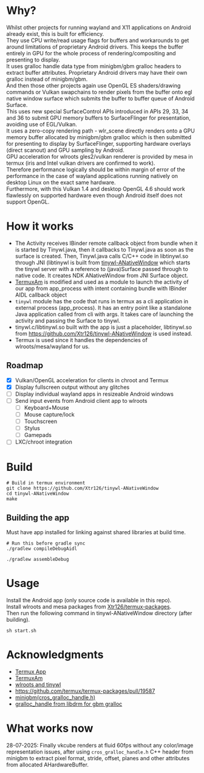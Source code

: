 # Why?
Whilst other projects for running wayland and X11 applications on Android already exist, this is built for efficiency.  
They use CPU write/read usage flags for buffers and workarounds to get around limitations of proprietary Android drivers. This keeps the buffer entirely in GPU for the whole process of rendering/compositing and presenting to display.  
It uses gralloc handle data type from minigbm/gbm gralloc headers to extract buffer attributes. Proprietary Android drivers may have their own gralloc instead of minigbm/gbm.  
And then those other projects again use OpenGL ES shaders/drawing commands or Vulkan swapchains to render pixels from the buffer onto egl native window surface which submits the buffer to buffer queue of Android Surface.  
This uses new special SurfaceControl APIs introduced in APIs 29, 33, 34 and 36 to submit GPU memory buffers to SurfaceFlinger for presentation, avoiding use of EGL/Vulkan.      
It uses a zero-copy rendering path - wlr_scene directly renders onto a GPU memory buffer allocated by minigbm/gbm gralloc which is then submitted for presenting to display by SurfaceFlinger, supporting hardware overlays (direct scanout) and GPU sampling by Android.  
GPU acceleration for wlroots gles2/vulkan renderer is provided by mesa in termux (iris and Intel vulkan drivers are confirmed to work).   
Therefore performance logically should be within margin of error of the performance in the case of wayland applications running natively on desktop Linux on the exact same hardware.  
Furthermore, with this Vulkan 1.4 and desktop OpenGL 4.6 should work flawlessly on supported hardware even though Android itself does not support OpenGL.

# How it works
* The Activity receives IBinder remote callback object from bundle when it is started by Tinywl.java, then it callbacks to Tinywl.java as soon as the surface is created. Then, Tinywl.java calls C/C++ code  in libtinywl.so through JNI (libtinywl is built from [tinywl-ANativeWindow](https://github.com/Xtr126/tinywl-ANativeWindow) which starts the tinywl server with a reference to (java)Surface passed through to native code. It creates NDK ANativeWindow from JNI Surface object.
* [TermuxAm](https://github.com/termux/TermuxAm/) is modified and used as a module to launch the activity of our app from app_process with intent containing bundle with IBinder AIDL callback object
* `tinywl` module has the code that runs in termux as a cli application in external process (app_process). It has an entry point like a standalone Java application called from cli with args. It takes care of launching the activity and passing the Surface to tinywl.
* tinywl.c/libtinywl.so built with the app is just a placeholder, libtinywl.so from https://github.com/Xtr126/tinywl-ANativeWindow is used instead.
* Termux is used since it handles the dependencies of wlroots/mesa/wayland for us.

## Roadmap

- [x] Vulkan/OpenGL acceleration for clients in chroot and Termux  
- [x] Display fullscreen output without any glitches
- [ ] Display individual wayland apps in resizeable Android windows 
- [ ] Send input events from Android client app to wlroots
    - [ ] Keyboard+Mouse 
    - [ ] Mouse capture/lock 
    - [ ] Touchscreen
    - [ ] Stylus
    - [ ] Gamepads
- [ ] LXC/chroot integration

# Build 
    # Build in termux environment
    git clone https://github.com/Xtr126/tinywl-ANativeWindow
    cd tinywl-ANativeWindow
    make
    
## Building the app
Must have app installed for linking against shared libraries at build time.

    # Run this before gradle sync
    ./gradlew compileDebugAidl

    ./gradlew assembleDebug

# Usage
Install the Android app (only source code is available in this repo).  
Install wlroots and mesa packages from [Xtr126/termux-packages](https://github.com/Xtr126/termux-packages/releases/tag/wlroots-0.18).  
Then run the following command in tinywl-ANativeWindow directory (after building).

    sh start.sh 

# Acknowledgments

* [Termux App](https://github.com/termux/termux-app/)
* [TermuxAm](https://github.com/termux/TermuxAm/)
* [wlroots and tinywl](https://gitlab.freedesktop.org/wlroots/wlroots)
* https://github.com/termux/termux-packages/pull/19587
* [minigbm(cros_gralloc_handle.h)](http://android.googlesource.com/platform/external/minigbm/) 
* [gralloc_handle from libdrm for gbm gralloc](https://gitlab.freedesktop.org/mesa/libdrm) 

# What works now
28-07-2025: Finally vkcube renders at fluid 60fps without any color/image representation issues, after using `cros_gralloc_handle.h` C++ header from minigbm to extract pixel format, stride, offset, planes and other attributes from allocated AHardwareBuffer.
